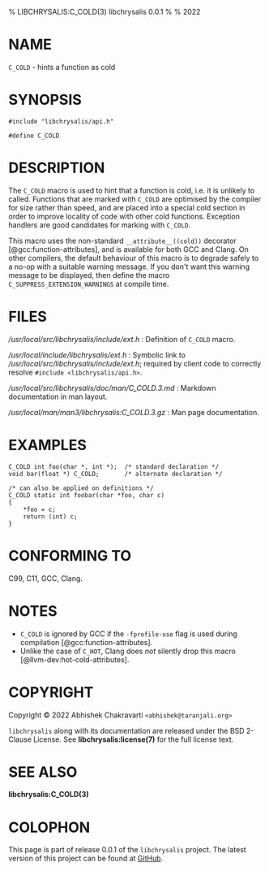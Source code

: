 % LIBCHRYSALIS:C_COLD(3) libchrysalis 0.0.1
%
% 2022
 

# NAME

`C_COLD` - hints a function as cold


# SYNOPSIS

```
#include "libchrysalis/api.h"

#define C_COLD
```


# DESCRIPTION

The `C_COLD` macro is used to hint that a function is cold, i.e. it is
unlikely to called. Functions that are marked with `C_COLD` are
optimised by the compiler for size rather than speed, and are placed
into a special cold section in order to improve locality of code with
other cold functions. Exception handlers are good candidates for marking
with `C_COLD`.

This macro uses the non-standard `__attribute__((cold))` decorator
[@gcc:function-attributes], and is available for both GCC and Clang. On other
compilers, the default behaviour of this macro is to degrade safely to a no-op
with a suitable warning message. If you don't want this warning message to be
displayed, then define the macro `C_SUPPRESS_EXTENSION_WARNINGS` at compile
time.


# FILES

*/usr/local/src/libchrysalis/include/ext.h*
: Definition of `C_COLD` macro.

*/usr/local/include/libchrysalis/ext.h*
: Symbolic link to */usr/local/src/libchrysalis/include/ext.h*; required by
client code to correctly resolve `#include <libchrysalis/api.h>`.

*/usr/local/src/libchrysalis/doc/man/C_COLD.3.md*
: Markdown documentation in man layout.

*/usr/local/man/man3/libchrysalis:C_COLD.3.gz*
: Man page documentation.

 
# EXAMPLES

```
C_COLD int foo(char *, int *);  /* standard declaration */
void bar(float *) C_COLD;       /* alternate declaration */
    
/* can also be applied on definitions */
C_COLD static int foobar(char *foo, char c)
{
	*foo = c;
	return (int) c;
}
```


# CONFORMING TO

C99, C11, GCC, Clang.

 
# NOTES

- `C_COLD` is ignored by GCC if the `-fprofile-use` flag is used during
  compilation [@gcc:function-attributes].
- Unlike the case of `C_HOT`, Clang does _not_ silently drop this macro
  [@llvm-dev:hot-cold-attributes].


# COPYRIGHT

Copyright &copy; 2022 Abhishek Chakravarti `<abhishek@taranjali.org>`

`libchrysalis` along with its documentation are released under the BSD 2-Clause
License. See **libchrysalis:license(7)** for the full license text.


# SEE ALSO

**libchrysalis:C_COLD(3)**


# COLOPHON

This page is part of release 0.0.1 of the `libchrysalis` project. The latest
version of this project can be found at
[GitHub](https://github.com/achakravarti/libchrysalis).

